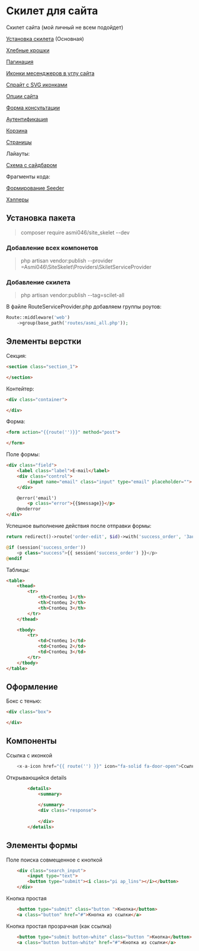 # Скилет для сайта
Скилет сайта (мой личный не всем подойдет)

[Установка скилета](#установка-пакета) (Основная)

[Хлебные крошки](tutorials/breadcrumbs.md)

[Пагинация](tutorials/pagination_help.md)

[Иконки месенджеров в углу сайта](tutorials/messenger_btn.md)

[Спрайт с SVG иконками](tutorials/icon_sprite.md)

[Опции сайта](tutorials/site_options.md)

[Форма консультации](tutorials/consultation_for.md)

[Аутентификация](tutorials/autontification.md) 

[Корзина](tutorials/bascet.md)

[Страницы](tutorials/pages.md)

Лайауты:

[Схема с сайдбаром](tutorials/sidebar_schem.md)

Фрагменты кода:

[Формирование Seeder](tutorials/seeder_help.md)

[Хэлперы](tutorials/helpers.md)


## Установка пакета
>composer require asmi046/site_skelet --dev

### Добавление всех компонетов
>php artisan vendor:publish --provider =Asmi046\SiteSkelet\Providers\SkiletServiceProvider

### Добавление скилета
>php artisan vendor:publish --tag=scilet-all 



В файле RouteServiceProvider.php добавляем группы роутов:

```php
Route::middleware('web')
    ->group(base_path('routes/asmi_all.php'));

```

## Элементы верстки

Секция:
```html
<section class="section_1">

</section>
```


Контейтер:
```html
<div class="container">

</div>
```

Форма:
```html
<form action="{{route('')}}" method="post">

</form>
```

Поле формы:
```html
<div class="field">
    <label class="label">E-mail</label>
    <div class="control">
        <input name="email" class="input" type="email" placeholder="">
    </div>

    @error('email')
        <p class="error">{{$message}}</p>
    @enderror
</div>
```

Успешное выполнение действия после отправки формы:

```php
return redirect()->route('order-edit', $id)->with('success_order', 'Заказ сохранен сохранены');
```

```php
@if (session('success_order'))
    <p class="success">{{ session('success_order') }}</p>
@endif
```


Таблицы:

```html
<table>
    <thead>
        <tr>
            <th>Столбец 1</th>
            <th>Столбец 2</th>
            <th>Столбец 3</th>
        </tr>
    </thead>

    <tbody>
        <tr>
            <td>Столбец 1</td>
            <td>Столбец 2</td>
            <td>Столбец 3</td>
        </tr>
    </tbody>
</table>
```

## Оформление

Бокс с тенью:
```html
<div class="box">

</div>
```
 

## Компоненты

Ссылка с иконкой

```php
    <x-a-icon href="{{ route('') }}" icon="fa-solid fa-door-open">Ссылка</x-a-icon>
```

Открывающийся details 

```html
        <details>
            <summary>
            
            </summary>
            <div class="response">
     
            </div>
        </details>
```

## Элементы формы

Поле поиска совмещенное с кнопкой

```html
    <div class="search_input">
        <input type="text">
        <button type="submit"><i class="pi ap_lins"></i></button>
    </div>
```

Кнопка простая

```html
    <button type="submit" class="button ">Кнопка</button>
    <a class="button" href="#">Кнопка из ссылки</a>
```

Кнопка простая прозрачная (как ссылка)

```html
    <button type="submit button-white" class="button ">Кнопка</button>
    <a class="button button-white" href="#">Кнопка из ссылки</a>
```


